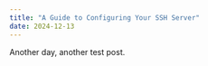 ```yaml
---
title: "A Guide to Configuring Your SSH Server"
date: 2024-12-13
---
```


Another day, another test post.
